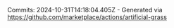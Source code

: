 Commits: 2024-10-31T14:18:04.405Z - Generated via https://github.com/marketplace/actions/artificial-grass
<br>
